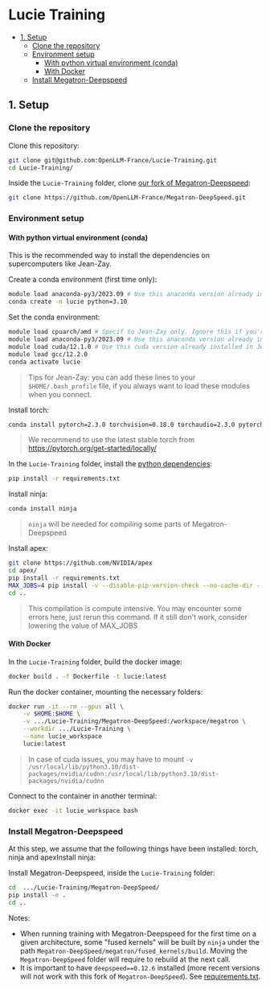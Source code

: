 # Lucie Training

* [1. Setup](#1-setup)
  * [Clone the repository](#clone-the-repository)
  * [Environment setup](#environment-setup)
    * [With python virtual environment (conda)](#with-python-virtual-environment-conda)
    * [With Docker](#with-docker)
  * [Install Megatron-Deepspeed](#install-megatron-deepspeed)

## 1. Setup

### Clone the repository

Clone this repository:
```bash
git clone git@github.com:OpenLLM-France/Lucie-Training.git
cd Lucie-Training/
```

Inside the `Lucie-Training` folder, clone [our fork of Megatron-Deepspeed](https://github.com/OpenLLM-France/Megatron-DeepSpeed):
```bash
git clone https://github.com/OpenLLM-France/Megatron-DeepSpeed.git
```

### Environment setup

#### With python virtual environment (conda)

This is the recommended way to install the dependencies on supercomputers like Jean-Zay.

Create a conda environment (first time only):
```bash
module load anaconda-py3/2023.09 # Use this anaconda version already installed in Jean-Zay. If you're not on Jean-Zay, you have to install it.
conda create -n lucie python=3.10
```

Set the conda environment:
```bash
module load cpuarch/amd # Specif to Jean-Zay only. Ignore this if you're not on Jean-Zay
module load anaconda-py3/2023.09 # Use this anaconda version already installed in Jean-Zay. If you're not on Jean-Zay, you have to install it.
module load cuda/12.1.0 # Use this cuda version already installed in Jean-Zay. If you're not on Jean-Zay, you have to install it.
module load gcc/12.2.0
conda activate lucie
```

> Tips for Jean-Zay: you can add these lines to your `$HOME/.bash_profile` file, if you always want to load these modules when you connect.

Install torch:
```bash
conda install pytorch=2.3.0 torchvision=0.18.0 torchaudio=2.3.0 pytorch-cuda=12.1 -c pytorch -c nvidia
```
> We recommend to use the latest stable torch from https://pytorch.org/get-started/locally/

In the `Lucie-Training` folder, install the [python dependencies](requirements.txt):
```bash
pip install -r requirements.txt
```

Install ninja:
```bash
conda install ninja
```
> `ninja` will be needed for compiling some parts of Megatron-Deepspeed

Install apex:
```bash
git clone https://github.com/NVIDIA/apex
cd apex/
pip install -r requirements.txt
MAX_JOBS=4 pip install -v --disable-pip-version-check --no-cache-dir --no-build-isolation --config-settings "--build-option=--cpp_ext" --config-settings "--build-option=--cuda_ext" ./ 
cd ..
```
> This compilation is compute intensive. You may encounter some errors here, just rerun this command. If it still don't work, consider lowering the value of MAX_JOBS


#### With Docker

In the `Lucie-Training` folder, build the docker image:
```bash
docker build . -f Dockerfile -t lucie:latest
```

Run the docker container, mounting the necessary folders:
```bash
docker run -it --rm --gpus all \
    -v $HOME:$HOME \
    -v .../Lucie-Training/Megatron-DeepSpeed:/workspace/megatron \
    --workdir .../Lucie-Training \
    --name lucie_workspace
    lucie:latest
```

> In case of cuda issues, you may have to mount `-v /usr/local/lib/python3.10/dist-packages/nvidia/cudnn:/usr/local/lib/python3.10/dist-packages/nvidia/cudnn`

Connect to the container in another terminal:
```bash
docker exec -it lucie_workspace bash
```

### Install Megatron-Deepspeed

At this step, we assume that the following things have been installed: torch, ninja and apexInstall ninja:

Install Megatron-Deepspeed, inside the `Lucie-Training` folder:
```bash
cd  .../Lucie-Training/Megatron-DeepSpeed/
pip install -e .
cd ..
```

Notes:
* When running training with Megatron-Deepspeed for the first time on a given architecture,
  some "fused kernels" will be built by `ninja` under the path `Megatron-DeepSpeed/megatron/fused_kernels/build`.
  Moving the `Megatron-DeepSpeed` folder will require to rebuild at the next call.
* It is important to have `deepspeed==0.12.6` installed (more recent versions will not work with this fork of `Megatron-DeepSpeed`).
  See [requirements.txt](requirements.txt).



<!-- ### Run training for debug

```bash
sh scripts/training/pretrain_llama.sh <MEGATRON_REPO> <CACHE_FOLDER> <CHECKPOINTS_FOLDER>
```
 -->
